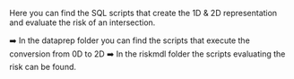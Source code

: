 Here you can find the SQL scripts that create the 1D & 2D representation and evaluate the risk of an intersection.

➡️ In the dataprep folder you can find the scripts that execute the conversion from 0D to 2D
➡️ In the riskmdl folder the scripts evaluating the risk can be found.
